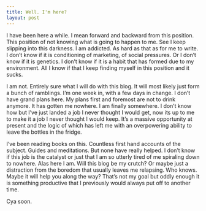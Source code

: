 ```yaml
---
title: Well. I'm here?
layout: post
---
```

I have been here a while. I mean forward and backward from this position. This position of not knowing what is going to happen to me. See I keep slipping into this darkness. I am addicted. As hard as that as for me to write. I don’t know if it is conditioning of marketing, of social pressures. Or I don’t know if it is genetics. I don’t know if it is a habit that has formed due to my environment. All I know if that I keep finding myself in this position and it sucks.

I am not. Entirely sure what I will do with this blog. It will most likely just form a bunch of ramblings. I’m one week in, with a few days in change. I don’t have grand plans here. My plans first and foremost are not to drink anymore. It has gotten me nowhere. I am finally somewhere. I don’t know how but I’ve just landed a job I never thought I would get, now its up to me to make it a job I never thought I would keep. It’s a massive opportunity at present and the logic of which has left me with an overpowering ability to leave the bottles in the fridge. 

I’ve been reading books on this. Countless first hand accounts of the subject. Guides and meditations. But none have really helped. I don’t know if this job is the catalyst or just that I am so utterly tired of me spiraling down to nowhere. Alas here I am. Will this blog be my crutch? Or maybe just a distraction from the boredom that usually leaves me relapsing. Who knows. Maybe it will help you along the way? That’s not my goal but oddly enough it is something productive that I previously would always put off to another time.

Cya soon.
